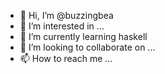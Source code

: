 - 👋 Hi, I’m @buzzingbea
- 👀 I’m interested in ...
- 🌱 I’m currently learning haskell
- 💞️ I’m looking to collaborate on ...
- 📫 How to reach me ...

<!---
buzzingbea/buzzingbea is a ✨ special ✨ repository because its `README.md` (this file) appears on your GitHub profile.
You can click the Preview link to take a look at your changes.
--->
